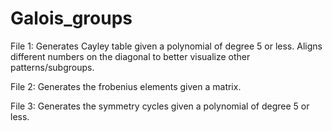 # Galois_groups
File 1: Generates Cayley table given a polynomial of degree 5 or less. Aligns different numbers on the diagonal to better visualize other patterns/subgroups.

File 2: Generates the frobenius elements given a matrix.

File 3: Generates the symmetry cycles given a polynomial of degree 5 or less. 
